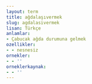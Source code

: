```yaml
---
layout: term
title: ağdalaşıvermek
slug: agdalasivermek
lisan: Türkçe
anlamlar:
- Çabucak ağda durumuna gelmek
ozellikler:
- - nesnesiz
ornekler:
- - ''
orneklerkaynak:
- - ''
---
```

